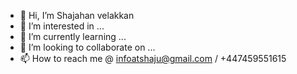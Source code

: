 - 👋 Hi, I’m Shajahan velakkan
- 👀 I’m interested in ...
- 🌱 I’m currently learning ...
- 💞️ I’m looking to collaborate on ...
- 📫 How to reach me @ infoatshaju@gmail.com / +447459551615

<!---
Shajahanvelakkan/Shajahanvelakkan is a ✨ special ✨ repository because its `README.md` (this file) appears on your GitHub profile.
You can click the Preview link to take a look at your changes.
--->

